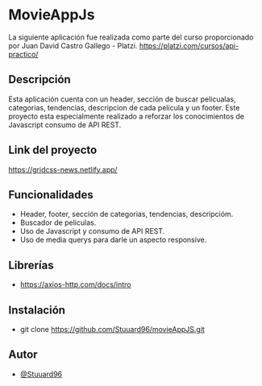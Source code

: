 # MovieAppJs
La siguiente aplicación fue realizada como parte del
curso proporcionado por Juan David Castro Gallego - Platzi.
https://platzi.com/cursos/api-practico/

## Descripción
Esta aplicación cuenta con un header, sección de buscar pelicualas, categorias, tendencias, descripcion de cada pelicula y un footer. Este proyecto
esta especialmente realizado a reforzar los conocimientos de Javascript consumo de API REST.

## Link del proyecto
https://gridcss-news.netlify.app/

## Funcionalidades
- Header, footer, sección de categorias, tendencias, descripcióm.
- Buscador de peliculas.
- Uso de Javascript y consumo de API REST.
- Uso de media querys para darle un aspecto responsive.

## Librerías
- https://axios-http.com/docs/intro

## Instalación
- git clone https://github.com/Stuuard96/movieAppJS.git

## Autor
- [@Stuuard96](https://www.github.com/Stuuard96)

